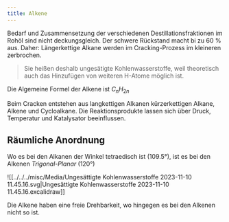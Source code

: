 ```yaml
---
title: Alkene
---
```

Bedarf und Zusammensetzung der verschiedenen Destillationsfraktionen im Rohöl sind nicht deckungsgleich. Der schwere Rückstand macht bi zu $60$ % aus. Daher: Längerkettige Alkane werden im Cracking-Prozess im kleineren zerbrochen. 

> Sie heißen deshalb ungesätigte Kohlenwasserstoffe, weil theoretisch auch das Hinzufügen von weiteren H-Atome möglich ist. 


Die Algemeine Formel der Alkene ist $C_{n}H_{2n}$

Beim Cracken entstehen aus langkettigen Alkanen kürzerkettigen Alkane, Alkene und Cycloalkane. Die Reaktionsprodukte lassen sich über Druck, Temperatur und Katalysator beeinflussen. 

 
## Räumliche Anordnung  

Wo es bei den Alkanen der Winkel tetraedisch ist (109.5°), ist es bei den Alkenen *Trigonal-Planar* (120°)

![[../../../misc/Media/Ungesättigte Kohlenwasserstoffe 2023-11-10 11.45.16.svg|Ungesättigte Kohlenwasserstoffe 2023-11-10 11.45.16.excalidraw]]

Die Alkene haben eine freie Drehbarkeit, wo hingegen es bei den Alkenen nicht so ist. 

